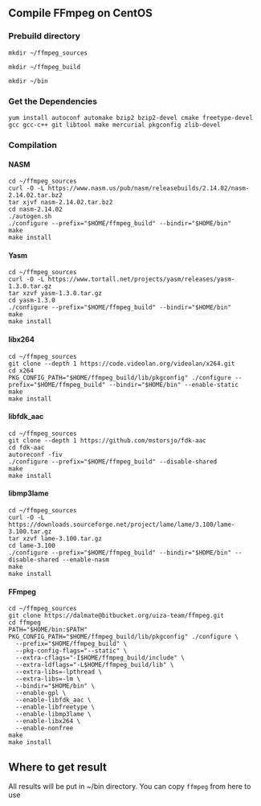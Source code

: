## Compile FFmpeg on CentOS

### Prebuild directory

```
mkdir ~/ffmpeg_sources
```
```
mkdir ~/ffmpeg_build
```
```
mkdir ~/bin
```

### Get the Dependencies

```
yum install autoconf automake bzip2 bzip2-devel cmake freetype-devel gcc gcc-c++ git libtool make mercurial pkgconfig zlib-devel
```

### Compilation

#### NASM

```
cd ~/ffmpeg_sources
curl -O -L https://www.nasm.us/pub/nasm/releasebuilds/2.14.02/nasm-2.14.02.tar.bz2
tar xjvf nasm-2.14.02.tar.bz2
cd nasm-2.14.02
./autogen.sh
./configure --prefix="$HOME/ffmpeg_build" --bindir="$HOME/bin"
make
make install
```

#### Yasm

```
cd ~/ffmpeg_sources
curl -O -L https://www.tortall.net/projects/yasm/releases/yasm-1.3.0.tar.gz
tar xzvf yasm-1.3.0.tar.gz
cd yasm-1.3.0
./configure --prefix="$HOME/ffmpeg_build" --bindir="$HOME/bin"
make
make install
```

#### libx264

```
cd ~/ffmpeg_sources
git clone --depth 1 https://code.videolan.org/videolan/x264.git
cd x264
PKG_CONFIG_PATH="$HOME/ffmpeg_build/lib/pkgconfig" ./configure --prefix="$HOME/ffmpeg_build" --bindir="$HOME/bin" --enable-static
make
make install
```

#### libfdk_aac

```
cd ~/ffmpeg_sources
git clone --depth 1 https://github.com/mstorsjo/fdk-aac
cd fdk-aac
autoreconf -fiv
./configure --prefix="$HOME/ffmpeg_build" --disable-shared
make
make install
```

#### libmp3lame

```
cd ~/ffmpeg_sources
curl -O -L https://downloads.sourceforge.net/project/lame/lame/3.100/lame-3.100.tar.gz
tar xzvf lame-3.100.tar.gz
cd lame-3.100
./configure --prefix="$HOME/ffmpeg_build" --bindir="$HOME/bin" --disable-shared --enable-nasm
make
make install
```


#### FFmpeg

```
cd ~/ffmpeg_sources
git clone https://dalmate@bitbucket.org/uiza-team/ffmpeg.git
cd ffmpeg
PATH="$HOME/bin:$PATH" PKG_CONFIG_PATH="$HOME/ffmpeg_build/lib/pkgconfig" ./configure \
  --prefix="$HOME/ffmpeg_build" \
  --pkg-config-flags="--static" \
  --extra-cflags="-I$HOME/ffmpeg_build/include" \
  --extra-ldflags="-L$HOME/ffmpeg_build/lib" \
  --extra-libs=-lpthread \
  --extra-libs=-lm \
  --bindir="$HOME/bin" \
  --enable-gpl \
  --enable-libfdk_aac \
  --enable-libfreetype \
  --enable-libmp3lame \
  --enable-libx264 \
  --enable-nonfree
make
make install
```

## Where to get result

All results will be put in ~/bin directory. You can copy `ffmpeg` from here to use